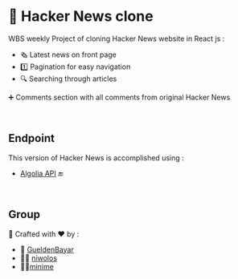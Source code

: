 # 📰 Hacker News clone 

WBS weekly Project of cloning Hacker News website in React js :

- 🗞 Latest news on front page
- 1️⃣ Pagination for easy navigation
- 🔍 Searching through articles

➕ Comments section with all comments from original Hacker News  
  

<br/>  


## Endpoint  
This version of Hacker News is accomplished using :
-  [Algolia API](https://hn.algolia.com/api)  🔚  
  

<br/>  


## Group  
👥 Crafted with ❤️ by : 
- 👧 [GueldenBayar](https://github.com/GueldenBayar)
- 👨‍🔬 [niwolos](https://github.com/niwolos)
- 💆‍♂️[minime](https://github.com/minime89-maker)  

<br />
